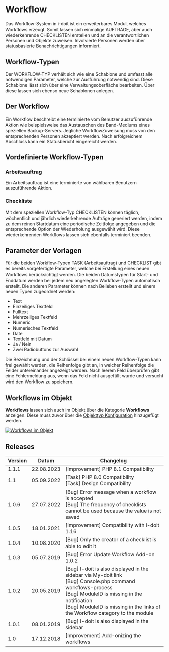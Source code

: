 # Workflow

Das Workﬂow-System in i-doit ist ein erweiterbares Modul, welches Workﬂows erzeugt. Somit lassen sich einmalige AUFTRÄGE, aber auch wiederkehrende CHECKLISTEN erstellen und an die verantwortlichen Personen und Objekte zuweisen. Involvierte Personen werden über statusbasierte Benachrichtigungen informiert.

Workflow-Typen
--------------

Der WORKFLOW-TYP verhält sich wie eine Schablone und umfasst alle notwendigen Parameter, welche zur Ausführung notwendig sind. Diese Schablone lässt sich über eine Verwaltungsoberﬂäche bearbeiten. Über diese lassen sich ebenso neue Schablonen anlegen.

Der Workflow
------------

Ein Workﬂow beschreibt eine terminierte vom Benutzer auszuführende Aktion wie beispielsweise das Austauschen des Band-Mediums eines speziellen Backup-Servers. Jegliche WorkﬂowZuweisung muss von den entsprechenden Personen akzeptiert werden. Nach erfolgreichem Abschluss kann ein Statusbericht eingereicht werden.

Vordefinierte Workflow-Typen
----------------------------

### Arbeitsauftrag

Ein Arbeitsauftrag ist eine terminierte von wählbaren Benutzern auszuführende Aktion.

### Checkliste

Mit dem speziellen Workﬂow-Typ CHECKLISTEN können täglich, wöchentlich und jährlich wiederkehrende Aufträge generiert werden, indem zu dem reinen Startdatum eine periodische Zeitfolge angegeben und die entsprechende Option der Wiederholung ausgewählt wird. Diese wiederkehrenden Workﬂows lassen sich ebenfalls terminiert beenden.

Parameter der Vorlagen
----------------------

Für die beiden Workﬂow-Typen TASK (Arbeitsauftrag) und CHECKLIST gibt es bereits vorgefertigte Parameter, welche bei Erstellung eines neuen Workﬂows berücksichtigt werden. Die beiden Datumstypen für Start- und Enddatum werden bei jedem neu angelegten Workﬂow-Typen automatisch erstellt. Die anderen Parameter können nach Belieben erstellt und einem neuen Typen zugeordnet werden:

*   Text
*   Einzeiliges Textfeld
*   Fulltext
*   Mehrzeiliges Textfeld
*   Numeric
*   Numerisches Textfeld
*   Date
*   Textfeld mit Datum
*   Ja / Nein
*   Zwei Radiobuttons zur Auswahl

Die Bezeichnung und der Schlüssel bei einem neuen Workﬂow-Typen kann frei gewählt werden, die Reihenfolge gibt an, in welcher Reihenfolge die Felder untereinander angezeigt werden. Nach leerem Feld überprüfen gibt eine Fehlermeldung aus, wenn das Feld nicht ausgefüllt wurde und versucht wird den Workﬂow zu speichern.

Workflows im Objekt
-------------------

**Workflows** lassen sich auch im Objekt über die Kategorie **Workflows** anzeigen. Diese muss zuvor über die [Objekttyp Konfiguration](../grundlagen/zurodnung-von-kategorien-zu-objekttypen.md) hinzugefügt werden.

[![Workflows im Objekt](../assets/images/de/i-doit-pro-add-ons/workflow/1-wf.png)](../assets/images/de/i-doit-pro-add-ons/workflow/1-wf.png)

Releases
--------

| Version | Datum | Changelog |
| --- | --- | --- |
| 1.1.1 | 22.08.2023 | [Improvement] PHP 8.1 Compatibility |
| 1.1 | 05.09.2022 | [Task] PHP 8.0 Compatibility  <br>[Task] Design Compatibility |
| 1.0.6 | 27.07.2022 | [Bug] Error message when a workflow is accepted  <br>[Bug] The frequency of checklists cannot be used because the value is not saved |
| 1.0.5 | 18.01.2021 | [Improvement] Compatibility with i-doit 1.16 |
| 1.0.4 | 10.08.2020 | [Bug] Only the creator of a checklist is able to edit it |
| 1.0.3 | 05.07.2019 | [Bug] Error Update Workflow Add-on 1.0.2 |
| 1.0.2 | 20.05.2019 | [Bug] I-doit is also displayed in the sidebar via My-doit link<br>[Bug] Console.php command workflows-process<br>[Bug] ModuleID is missing in the notification<br>[Bug] ModuleID is missing in the links of the Workflow category to the module |
| 1.0.1 | 08.01.2019 | [Bug] I-doit is also displayed in the sidebar |
| 1.0 | 17.12.2018 | [Improvement] Add-onizing the workflows |
